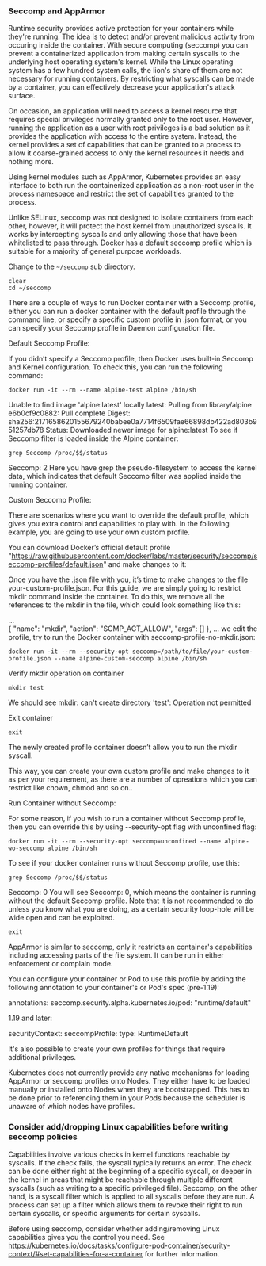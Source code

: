 ### Seccomp and AppArmor

Runtime security provides active protection for your containers while they're running. The idea is to detect and/or prevent malicious activity from occuring inside the container. With secure computing (seccomp) you can prevent a containerized application from making certain syscalls to the underlying host operating system's kernel. While the Linux operating system has a few hundred system calls, the lion's share of them are not necessary for running containers. By restricting what syscalls can be made by a container, you can effectively decrease your application's attack surface. 

On occasion, an application will need to access a kernel resource that requires special privileges normally granted only to the root user. However, running the application as a user with root privileges is a bad solution as it provides the application with access to the entire system. Instead, the kernel provides a set of capabilities that can be granted to a process to allow it coarse-grained access to only the kernel resources it needs and nothing more.

Using kernel modules such as AppArmor, Kubernetes provides an easy interface to both run the containerized application as a non-root user in the process namespace and restrict the set of capabilities granted to the process.

Unlike SELinux, seccomp was not designed to isolate containers from each other, however, it will protect the host kernel from unauthorized syscalls. It works by intercepting syscalls and only allowing those that have been whitelisted to pass through. Docker has a default seccomp profile which is suitable for a majority of general purpose workloads. 

Change to the `~/seccomp` sub directory.

```execute
clear
cd ~/seccomp
```

There are a couple of ways to run Docker container with a Seccomp profile, either you can run a docker container with the default profile through the command line, or specify a specific custom profile in .json format, or you can specify your Seccomp profile in Daemon configuration file.

Default Seccomp Profile:

If you didn’t specify a Seccomp profile, then Docker uses built-in Seccomp and Kernel configuration. To check this, you can run the following command:

```execute
docker run -it --rm --name alpine-test alpine /bin/sh
```

Unable to find image 'alpine:latest' locally
latest: Pulling from library/alpine
e6b0cf9c0882: Pull complete 
Digest: sha256:2171658620155679240babee0a7714f6509fae66898db422ad803b951257db78
Status: Downloaded newer image for alpine:latest
To see if Seccomp filter is loaded inside the Alpine container:

```execute
grep Seccomp /proc/$$/status
```

Seccomp:	2
Here you have grep the pseudo-filesystem to access the kernel data, which indicates that default Seccomp filter was applied inside the running container.

Custom Seccomp Profile:

There are scenarios where you want to override the default profile, which gives you extra control and capabilities to play with. In the following example, you are going to use your own custom profile.

You can download Docker’s official default profile "https://raw.githubusercontent.com/docker/labs/master/security/seccomp/seccomp-profiles/default.json" and make changes to it:

Once you have the .json file with you, it’s time to make changes to the file your-custom-profile.json. For this guide, we are simply going to restrict mkdir command inside the container. To do this, we remove all the references to the mkdir in the file, which could look something like this:

... 	
	{
			"name": "mkdir",
			"action": "SCMP_ACT_ALLOW",
			"args": []
	},
... 
we edit the profile, try to run the Docker container with seccomp-profile-no-mkdir.json:

```execute
docker run -it --rm --security-opt seccomp=/path/to/file/your-custom-profile.json --name alpine-custom-seccomp alpine /bin/sh
```

Verify mkdir operation on container

```execute
mkdir test
```

We should see mkdir: can't create directory 'test': Operation not permitted

Exit container 
```execute
exit
```

The newly created profile container doesn’t allow you to run the mkdir syscall.

This way, you can create your own custom profile and make changes to it as per your requirement, as there are a number of opreations which you can restrict like chown, chmod and so on..

Run Container without Seccomp:

For some reason, if you wish to run a container without Seccomp profile, then you can override this by using --security-opt flag with unconfined flag:

```execute
docker run -it --rm --security-opt seccomp=unconfined --name alpine-wo-seccomp alpine /bin/sh
```

To see if your docker container runs without Seccomp profile, use this:

```execute
grep Seccomp /proc/$$/status
```

Seccomp:	0
You will see Seccomp: 0, which means the container is running without the default Seccomp profile. Note that it is not recommended to do unless you know what you are doing, as a certain security loop-hole will be wide open and can be exploited.


```execute
exit
```

AppArmor is similar to seccomp, only it restricts an container's capabilities including accessing parts of the file system. It can be run in either enforcement or complain mode.

You can configure your container or Pod to use this profile by adding the following annotation to your container's or Pod's spec (pre-1.19):


annotations:
  seccomp.security.alpha.kubernetes.io/pod: "runtime/default"

1.19 and later:


securityContext:
  seccompProfile:
    type: RuntimeDefault

It's also possible to create your own profiles for things that require additional privileges.

Kubernetes does not currently provide any native mechanisms for loading AppArmor or seccomp profiles onto Nodes. They either have to be loaded manually or installed onto Nodes when they are bootstrapped. This has to be done prior to referencing them in your Pods because the scheduler is unaware of which nodes have profiles.

### Consider add/dropping Linux capabilities before writing seccomp policies

Capabilities involve various checks in kernel functions reachable by syscalls. If the check fails, the syscall typically returns an error. The check can be done either right at the beginning of a specific syscall, or deeper in the kernel in areas that might be reachable through multiple different syscalls (such as writing to a specific privileged file). Seccomp, on the other hand, is a syscall filter which is applied to all syscalls before they are run. A process can set up a filter which allows them to revoke their right to run certain syscalls, or specific arguments for certain syscalls.

Before using seccomp, consider whether adding/removing Linux capabilities gives you the control you need. See https://kubernetes.io/docs/tasks/configure-pod-container/security-context/#set-capabilities-for-a-container for further information.



